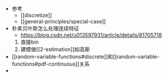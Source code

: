 - 参考
  - [[discretize]]
  - [[general-principles/special-case]]
- 朴素贝叶斯怎么处理连续特征
  - https://blog.csdn.net/u013597931/article/details/81705718
  1. 直接bin
  2. 建模做[[2-estimation]]如高斯
- [[random-variable-functions#discrete]]和[[random-variable-functions#pdf-continuous]]关系
- 